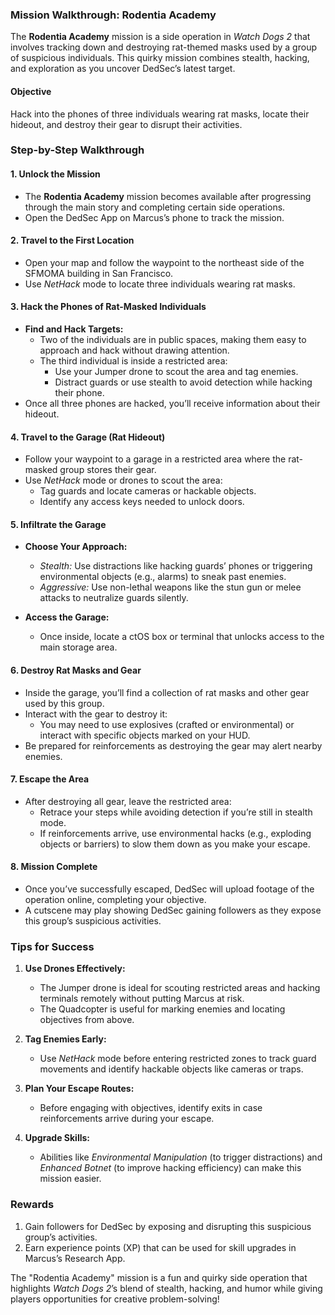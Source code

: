 ### **Mission Walkthrough: Rodentia Academy**

The **Rodentia Academy** mission is a side operation in *Watch Dogs 2* that involves tracking down and destroying rat-themed masks used by a group of suspicious individuals. This quirky mission combines stealth, hacking, and exploration as you uncover DedSec’s latest target.

#### **Objective**
Hack into the phones of three individuals wearing rat masks, locate their hideout, and destroy their gear to disrupt their activities.

### **Step-by-Step Walkthrough**

#### **1. Unlock the Mission**
- The **Rodentia Academy** mission becomes available after progressing through the main story and completing certain side operations.
- Open the DedSec App on Marcus’s phone to track the mission.

#### **2. Travel to the First Location**
- Open your map and follow the waypoint to the northeast side of the SFMOMA building in San Francisco.
- Use *NetHack* mode to locate three individuals wearing rat masks.

#### **3. Hack the Phones of Rat-Masked Individuals**
- **Find and Hack Targets:**
  - Two of the individuals are in public spaces, making them easy to approach and hack without drawing attention.
  - The third individual is inside a restricted area:
    - Use your Jumper drone to scout the area and tag enemies.
    - Distract guards or use stealth to avoid detection while hacking their phone.
- Once all three phones are hacked, you’ll receive information about their hideout.

#### **4. Travel to the Garage (Rat Hideout)**
- Follow your waypoint to a garage in a restricted area where the rat-masked group stores their gear.
- Use *NetHack* mode or drones to scout the area:
  - Tag guards and locate cameras or hackable objects.
  - Identify any access keys needed to unlock doors.

#### **5. Infiltrate the Garage**
- **Choose Your Approach:**
  - *Stealth:* Use distractions like hacking guards’ phones or triggering environmental objects (e.g., alarms) to sneak past enemies.
  - *Aggressive:* Use non-lethal weapons like the stun gun or melee attacks to neutralize guards silently.

- **Access the Garage:**
  - Once inside, locate a ctOS box or terminal that unlocks access to the main storage area.

#### **6. Destroy Rat Masks and Gear**
- Inside the garage, you’ll find a collection of rat masks and other gear used by this group.
- Interact with the gear to destroy it:
  - You may need to use explosives (crafted or environmental) or interact with specific objects marked on your HUD.
- Be prepared for reinforcements as destroying the gear may alert nearby enemies.

#### **7. Escape the Area**
- After destroying all gear, leave the restricted area:
  - Retrace your steps while avoiding detection if you’re still in stealth mode.
  - If reinforcements arrive, use environmental hacks (e.g., exploding objects or barriers) to slow them down as you make your escape.

#### **8. Mission Complete**
- Once you’ve successfully escaped, DedSec will upload footage of the operation online, completing your objective.
- A cutscene may play showing DedSec gaining followers as they expose this group’s suspicious activities.

### **Tips for Success**

1. **Use Drones Effectively:**
   - The Jumper drone is ideal for scouting restricted areas and hacking terminals remotely without putting Marcus at risk.
   - The Quadcopter is useful for marking enemies and locating objectives from above.

2. **Tag Enemies Early:**
   - Use *NetHack* mode before entering restricted zones to track guard movements and identify hackable objects like cameras or traps.

3. **Plan Your Escape Routes:**
   - Before engaging with objectives, identify exits in case reinforcements arrive during your escape.

4. **Upgrade Skills:**
   - Abilities like *Environmental Manipulation* (to trigger distractions) and *Enhanced Botnet* (to improve hacking efficiency) can make this mission easier.

### **Rewards**

1. Gain followers for DedSec by exposing and disrupting this suspicious group’s activities.
2. Earn experience points (XP) that can be used for skill upgrades in Marcus’s Research App.

The "Rodentia Academy" mission is a fun and quirky side operation that highlights *Watch Dogs 2*’s blend of stealth, hacking, and humor while giving players opportunities for creative problem-solving!